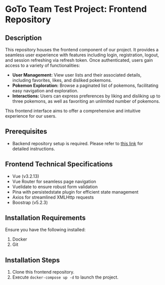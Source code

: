 # GoTo Team Test Project: Frontend Repository

## Description
This repository houses the frontend component of our project. It provides a seamless user experience with features including login, registration, logout, and session refreshing via refresh token. Once authenticated, users gain access to a variety of functionalities:

- **User Management:** View user lists and their associated details, including favorites, likes, and disliked pokemons.
- **Pokemon Exploration:** Browse a paginated list of pokemons, facilitating easy navigation and exploration.
- **Interactions:** Users can express preferences by liking and disliking up to three pokemons, as well as favoriting an unlimited number of pokemons.

This frontend interface aims to offer a comprehensive and intuitive experience for our users.

## Prerequisites
- Backend repository setup is required. Please refer to [this link](https://github.com/ramonthegreat/laravel-samples/tree/goto-project) for detailed instructions.

## Frontend Technical Specifications
- Vue (v3.2.13)
- Vue Router for seamless page navigation
- Vuelidate to ensure robust form validation
- Pina with persistedstate plugin for efficient state management
- Axios for streamlined XMLHttp requests
- Boostrap (v5.2.3)

## Installation Requirements
Ensure you have the following installed:
1. Docker
2. Git

## Installation Steps
1. Clone this frontend repository.
2. Execute `docker-compose up -d` to launch the project.
